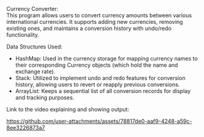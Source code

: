 Currency Converter:  
This program allows users to convert currency amounts between various international currencies. It supports adding new currencies, removing existing ones, and maintains a conversion history with undo/redo functionality.

Data Structures Used:  
- HashMap: Used in the currency storage for mapping currency names to their corresponding Currency objects (which hold the name and exchange rate).  
- Stack: Utilized to implement undo and redo features for conversion history, allowing users to revert or reapply previous conversions.  
- ArrayList: Keeps a sequential list of all conversion records for display and tracking purposes.

Link to the video explaining and showing output:


https://github.com/user-attachments/assets/78817de0-aaf9-4248-a59c-8ee3226873a7


